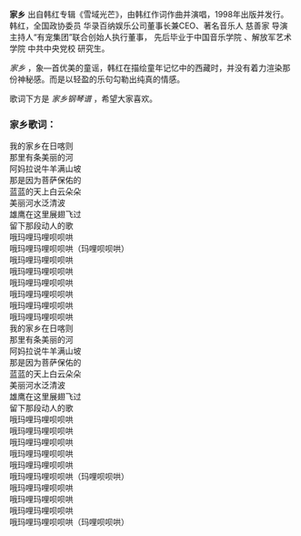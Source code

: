 

**家乡** 出自韩红专辑《雪域光芒》，由韩红作词作曲并演唱，1998年出版并发行。韩红，全国政协委员 华录百纳娱乐公司董事长兼CEO、著名音乐人 慈善家
导演 主持人“有宠集团”联合创始人执行董事， 先后毕业于中国音乐学院 、解放军艺术学院 中共中央党校 研究生。

_家乡_ ，象—首优美的童谣，韩红在描绘童年记忆中的西藏时，并没有着力渲染那份神秘感。而是以轻盈的乐句勾勒出纯真的情感。

歌词下方是 _家乡钢琴谱_ ，希望大家喜欢。

### 家乡歌词：

我的家乡在日喀则  
那里有条美丽的河  
阿妈拉说牛羊满山坡  
那是因为菩萨保佑的  
蓝蓝的天上白云朵朵  
美丽河水泛清波  
雄鹰在这里展翅飞过  
留下那段动人的歌  
哦玛哩玛哩呗呗哄  
哦玛哩玛哩呗呗哄（玛哩呗呗哄）  
哦玛哩玛哩呗呗哄  
哦玛哩玛哩呗呗哄  
哦玛哩玛哩呗呗哄  
哦玛哩玛哩呗呗哄  
哦玛哩玛哩呗呗哄  
哦玛哩玛哩呗呗哄  
我的家乡在日喀则  
那里有条美丽的河  
阿妈拉说牛羊满山坡  
那是因为菩萨保佑的  
蓝蓝的天上白云朵朵  
美丽河水泛清波  
雄鹰在这里展翅飞过  
留下那段动人的歌  
哦玛哩玛哩呗呗哄  
哦玛哩玛哩呗呗哄  
哦玛哩玛哩呗呗哄  
哦玛哩玛哩呗呗哄  
哦玛哩玛哩呗呗哄  
哦玛哩玛哩呗呗哄（玛哩呗呗哄）  
哦玛哩玛哩呗呗哄  
哦玛哩玛哩呗呗哄  
哦玛哩玛哩呗呗哄  
哦玛哩玛哩呗呗哄（玛哩呗呗哄）

